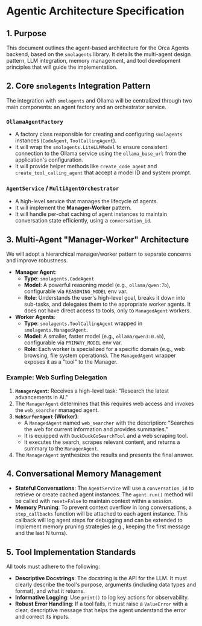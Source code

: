 # Agentic Architecture Specification

## 1. Purpose

This document outlines the agent-based architecture for the Orca Agents backend, based on the `smolagents` library. It details the multi-agent design pattern, LLM integration, memory management, and tool development principles that will guide the implementation.

## 2. Core `smolagents` Integration Pattern

The integration with `smolagents` and Ollama will be centralized through two main components: an agent factory and an orchestrator service.

### `OllamaAgentFactory`

- A factory class responsible for creating and configuring `smolagents` instances (`CodeAgent`, `ToolCallingAgent`).
- It will wrap the `smolagents.LiteLLMModel` to ensure consistent connection to the Ollama service using the `ollama_base_url` from the application's configuration.
- It will provide helper methods like `create_code_agent` and `create_tool_calling_agent` that accept a model ID and system prompt.

### `AgentService` / `MultiAgentOrchestrator`

- A high-level service that manages the lifecycle of agents.
- It will implement the **Manager-Worker** pattern.
- It will handle per-chat caching of agent instances to maintain conversation state efficiently, using a `conversation_id`.

## 3. Multi-Agent "Manager-Worker" Architecture

We will adopt a hierarchical manager/worker pattern to separate concerns and improve robustness.

- **Manager Agent**:
    - **Type**: `smolagents.CodeAgent`
    - **Model**: A powerful reasoning model (e.g., `ollama/qwen:7b`), configurable via `REASONING_MODEL` env var.
    - **Role**: Understands the user's high-level goal, breaks it down into sub-tasks, and delegates them to the appropriate worker agents. It does not have direct access to tools, only to `ManagedAgent` workers.
- **Worker Agents**:
    - **Type**: `smolagents.ToolCallingAgent` wrapped in `smolagents.ManagedAgent`.
    - **Model**: A smaller, faster model (e.g., `ollama/qwen3:0.6b`), configurable via `PRIMARY_MODEL` env var.
    - **Role**: Each worker is specialized for a specific domain (e.g., web browsing, file system operations). The `ManagedAgent` wrapper exposes it as a "tool" to the Manager.

### Example: Web Surfing Delegation

1. **`ManagerAgent`**: Receives a high-level task: "Research the latest advancements in AI."
2. The `ManagerAgent` determines that this requires web access and invokes the `web_searcher` managed agent.
3. **`WebSurferAgent` (Worker)**:
    - A `ManagedAgent` named `web_searcher` with the description: "Searches the web for current information and provides summaries."
    - It is equipped with `DuckDuckGoSearchTool` and a web scraping tool.
    - It executes the search, scrapes relevant content, and returns a summary to the `ManagerAgent`.
4. The `ManagerAgent` synthesizes the results and presents the final answer.

## 4. Conversational Memory Management

- **Stateful Conversations**: The `AgentService` will use a `conversation_id` to retrieve or create cached agent instances. The `agent.run()` method will be called with `reset=False` to maintain context within a session.
- **Memory Pruning**: To prevent context overflow in long conversations, a `step_callbacks` function will be attached to each agent instance. This callback will log agent steps for debugging and can be extended to implement memory pruning strategies (e.g., keeping the first message and the last N turns).

## 5. Tool Implementation Standards

All tools must adhere to the following:

- **Descriptive Docstrings**: The docstring is the API for the LLM. It must clearly describe the tool's purpose, arguments (including data types and format), and what it returns.
- **Informative Logging**: Use `print()` to log key actions for observability.
- **Robust Error Handling**: If a tool fails, it must raise a `ValueError` with a clear, descriptive message that helps the agent understand the error and correct its inputs. 